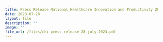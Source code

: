 ```yaml
---
title: Press Release National Healthcare Innovation and Productivity 2023 Awards
date: 2023-07-28
layout: file
description: ""
image: ""
file_url: /files/chi press release 28 july 2023.pdf
---
```

